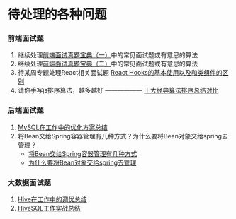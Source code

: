 # 待处理的各种问题

### 前端面试题
1. 继续处理[前端面试真题宝典（一）](https://blog.csdn.net/shadowfall/article/details/127287451)中的常见面试题或有意思的算法  
2. 继续处理[前端面试真题宝典（二）](https://blog.csdn.net/shadowfall/article/details/127660228)中的常见面试题或有意思的算法  
3. 待某周专题处理React相关面试题 [React Hooks的基本使用以及和类组件的区别](https://blog.csdn.net/shadowfall/article/details/115387015)  
4. 请你手写js排序算法，越多越好 —————— [十大经典算法排序总结对比](https://www.cnblogs.com/AlbertP/p/10847627.html)  

### 后端面试题  
1. [MySQL在工作中的优化方案总结](https://fx67ll.xyz/archives/mysql-optimize)  
2. 将Bean交给Spring容器管理有几种方式？为什么要将Bean对象交给spring去管理？  
	* [将Bean交给Spring容器管理有几种方式](https://segmentfault.com/a/1190000042602933)  
	* [为什么要将Bean对象交给spring去管理](https://segmentfault.com/a/1190000037687784?utm_source=sf-similar-article)  

### 大数据面试题
1. [Hive在工作中的调优总结](https://fx67ll.xyz/archives/hive-optimize-inwork)  
2. [HiveSQL工作实战总结](https://fx67ll.xyz/archives/hive-sql-inwork)  
